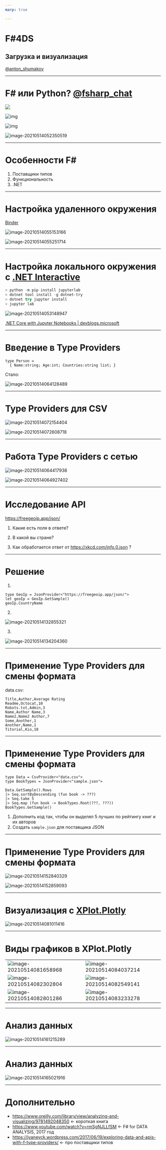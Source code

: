```yaml
---
marp: true

---
```


# F#4DS

## Загрузка и визуализация

[@anton_shumakov](https://t.me/anton_shumakov)

---

<!-- paginate: true -->

# F# или Python? [@fsharp_chat](https://t.me/fsharp_chat)

![](https://lh3.googleusercontent.com/edj1uo-14BnktZX_aaRn5-FxXFv-75m4NnkBy26cLYqp0KnviuM2X-mleEvWTRb16njwXcqxaanVo43HRpNHcSg1fH8nouN3IAvvh6lrnwOw7XjC6jJjfwluaS_1SI5lwiFtJVASg0g)

![img](https://lh3.googleusercontent.com/BgGS_IhoEbV_KPkd3uOtyLKHEu4qr9b4EVFHgOh2vtgSJz0GZvZ5CDy8He1ikPg-NEK_ZPKzIGndg-MDE7EFOZHqO4TI14uIkiILIU7fhg5r0hVtFI-E0cK2DOBfQ0vpGomRvklhfs8)

![img](https://lh3.googleusercontent.com/zXYatSfnlQUFyqIZhm8qWuPaYW59VnR0Oj4IGrjrrkZNaoudZ4k_t0bhZqF-hEKQUkDNa3HYClUH5wpLJBr4qy3KuLC51qFBeTKOnl1HnNaiteD3U4gIjQICYGgFD2Rwx9S0mf5cZrg)

![image-20210514052350519](images\image-20210514052350519.png)

---

# Особенности F#

1. Поставщики типов
2. Функциональность
3. .NET

---

# Настройка удаленного окружения

[Binder](https://mybinder.org/v2/gh/dotnet/interactive/main?urlpath=lab)

![image-20210514055153166](images\image-20210514055153166.png)

![image-20210514055251714](images\image-20210514055251714.png)

---

# Настройка локального окружения c  [.NET Interactive](https://github.com/dotnet/interactive/)

```powershell
> python -m pip install jupyterlab
> dotnet tool install -g dotnet-try
> dotnet try jupyter install
> jupyter lab
```

![image-20210514053148947](images\image-20210514053148947.png)

[.NET Core with Jupyter Notebooks | devblogs.microsoft](https://devblogs.microsoft.com/dotnet/net-core-with-juypter-notebooks-is-here-preview-1/)

---

# Введение в Type Providers

```F#
type Person = 
  { Name:string; Age:int; Countries:string list; }
```

Стало:

![image-20210514064128489](images\image-20210514064128489.png)

---

# Type Providers для CSV

![image-20210514072154404](images\image-20210514072154404.png)

![image-20210514072608718](images\image-20210514072608718.png)

---

# Работа Type Providers с сетью

![image-20210514064417938](images\image-20210514064417938.png)

![image-20210514064927402](images\image-20210514064927402.png)

---

# Исследование API

https://freegeoip.app/json/

1. Какие есть поля в ответе?

2. В какой вы стране?

3. Как обработается ответ от https://xkcd.com/info.0.json ?

---

# Решение 

1. 

```F#
type GeoIp = JsonProvider<"https://freegeoip.app/json/">
let geoIp = GeoIp.GetSample()
geoIp.CountryName
```

2. 

![image-20210514132855321](images\image-20210514132855321.png)

3. 

![image-20210514134204360](images\image-20210514134204360.png)

---

# Применение Type Providers для смены формата

data.csv:

```csv
Title,Author,Average Rating                                                                              
Readme,Octocat,10
Robots.txt,Admin,3
Name,Author Name,3
Name2,Name2 Author,7
Some,Another,1
Another,Name,1
Titorial,Kio,10
```

---

# Применение Type Providers для смены формата

```F#
type Data = CsvProvider<"data.csv">
type BookTypes = JsonProvider<"sample.json">

Data.GetSample().Rows
|> Seq.sortByDescending (fun book -> ???)
|> Seq.take 5
|> Seq.map (fun book -> BookTypes.Root(???, ???))
BookTypes.GetSample()
```

1. Дополнить код так, чтобы он выделял 5 лучших по рейтингу книг и их авторов
2. Создать `sample.json` для поставщика JSON

---

# Применение Type Providers для смены формата

![image-20210514152840329](images\image-20210514152840329.png)

![image-20210514152859093](images\image-20210514152859093.png)

---

# Визуализация с [XPlot.Plotly](https://fslab.org/XPlot//chart/plotly-bar-charts.html)

![image-20210514081011416](images\image-20210514081011416.png)

---

# Виды графиков в XPlot.Plotly

|                                                         |                                                         |
| ------------------------------------------------------- | ------------------------------------------------------- |
| ![image-20210514081658968](images\image-20210514081658968.png) | ![image-20210514084037214](images\image-20210514084037214.png) |
| ![image-20210514082302804](images\image-20210514082302804.png) | ![image-20210514082549141](images\image-20210514082549141.png) |
| ![image-20210514082801286](images\image-20210514082801286.png) | ![image-20210514083233278](images\image-20210514083233278.png) |

---

# Анализ данных

![image-20210514161215289](images\image-20210514161215289.png)

---

# Анализ данных 

![image-20210514165021916](images\image-20210514165021916.png)

---

# Дополнительно

- https://www.oreilly.com/library/view/analyzing-and-visualizing/9781492048350 <- короткая книга
- https://www.youtube.com/watch?v=rmSgNJLLfSM <- F# for DATA ANALYSIS, 2017 год
- https://jvaneyck.wordpress.com/2017/06/19/exploring-data-and-apis-with-f-type-providers/ <- про поставщики типов

